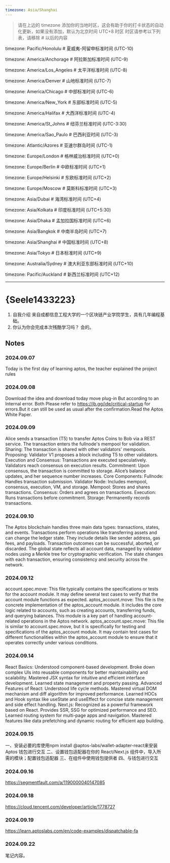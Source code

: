 ```yaml
---
timezone: Asia/Shanghai
---
```


> 请在上边的 timezone 添加你的当地时区，这会有助于你的打卡状态的自动化更新，如果没有添加，默认为北京时间 UTC+8 时区
> 时区请参考以下列表，请移除 # 以后的内容

timezone: Pacific/Honolulu # 夏威夷-阿留申标准时间 (UTC-10)

timezone: America/Anchorage # 阿拉斯加标准时间 (UTC-9)

timezone: America/Los_Angeles # 太平洋标准时间 (UTC-8)

timezone: America/Denver # 山地标准时间 (UTC-7)

timezone: America/Chicago # 中部标准时间 (UTC-6)

timezone: America/New_York # 东部标准时间 (UTC-5)

timezone: America/Halifax # 大西洋标准时间 (UTC-4)

timezone: America/St_Johns # 纽芬兰标准时间 (UTC-3:30)

timezone: America/Sao_Paulo # 巴西利亚时间 (UTC-3)

timezone: Atlantic/Azores # 亚速尔群岛时间 (UTC-1)

timezone: Europe/London # 格林威治标准时间 (UTC+0)

timezone: Europe/Berlin # 中欧标准时间 (UTC+1)

timezone: Europe/Helsinki # 东欧标准时间 (UTC+2)

timezone: Europe/Moscow # 莫斯科标准时间 (UTC+3)

timezone: Asia/Dubai # 海湾标准时间 (UTC+4)

timezone: Asia/Kolkata # 印度标准时间 (UTC+5:30)

timezone: Asia/Dhaka # 孟加拉国标准时间 (UTC+6)

timezone: Asia/Bangkok # 中南半岛时间 (UTC+7)

timezone: Asia/Shanghai # 中国标准时间 (UTC+8)

timezone: Asia/Tokyo # 日本标准时间 (UTC+9)

timezone: Australia/Sydney # 澳大利亚东部标准时间 (UTC+10)

timezone: Pacific/Auckland # 新西兰标准时间 (UTC+12)

---

# {Seele1433223}

1. 自我介绍 来自成都信息工程大学的一个区块链产业学院学生，具有几年编程基础。
2. 你认为你会完成本次残酷学习吗？ 会的。

## Notes

<!-- Content_START -->

### 2024.09.07
Today is the first day of learning aptos, the teacher explained the project rules
### 2024.09.08
Download the idea and download today move plug-in But according to an Internal error. Both Please refer to https://jb.gg/ide/critical-startup for errors.But it can still be used as usual after the confirmation.Read the Aptos White Paper.
### 2024.09.09
Alice sends a transaction (T5) to transfer Aptos Coins to Bob via a REST service.
The transaction enters the fullnode's mempool for validation.
Sharing:
The transaction is shared with other validators' mempools.
Proposing:
Validator V1 proposes a block including T5 to other validators.
Execution and Consensus:
Transactions are executed speculatively.
Validators reach consensus on execution results.
Commitment:
Upon consensus, the transaction is committed to storage.
Alice’s balance updates, and her sequence number increases.
Core Components:
Fullnode: Handles transaction submission.
Validator Node: Includes mempool, consensus, execution, VM, and storage.
Mempool: Stores and shares transactions.
Consensus: Orders and agrees on transactions.
Execution: Runs transactions before commitment.
Storage: Permanently records transactions.
### 2024.09.10
The Aptos blockchain handles three main data types: transactions, states, and events. 
Transactions perform operations like transferring assets and can change the ledger state.
They include details like sender address, gas fees, and payloads.
Transaction outcomes can be successful, aborted, or discarded. 
The global state reflects all account data, managed by validator nodes using a Merkle tree for cryptographic verification.
The state changes with each transaction, ensuring consistency and security across the network.
### 2024.09.12
account.spec.move:
This file typically contains the specifications or tests for the account module. 
It may define several test cases to verify that the account module functions as expected.
aptos_account.move:
This file is the concrete implementation of the aptos_account module. It includes the core logic related to accounts, such as creating accounts, transferring funds, and querying balances. This module is a key part of handling account-related operations in the Aptos network.
aptos_account.spec.move:
This file is similar to account.spec.move, but it is specifically for testing and specifications of the aptos_account module. It may contain test cases for different functionalities within the aptos_account module to ensure that it operates correctly under various conditions.
### 2024.09.14
React Basics: Understood component-based development. Broke down complex UIs into reusable components for better maintainability and scalability. Mastered JSX syntax for intuitive and efficient interface development. Learned state management and property passing.
Advanced Features of React: Understood life cycle methods. Mastered virtual DOM mechanism and diff algorithm for improved performance. Learned HOCs and Hook syntax like useState and useEffect for concise state management and side effect handling.
Next.js: Recognized as a powerful framework based on React. Provides SSR, SSG for optimized performance and SEO. Learned routing system for multi-page apps and navigation. Mastered features like data prefetching and dynamic routing for efficient app building.
### 2024.09.15
一、安装必要的库使用npm install @aptos-labs/wallet-adapter-react来安装 Aptos 钱包进行交互
二、设置钱包适配器在你的 React/Next.js 组件中，导入所需的模块；配置钱包适配器
三、在组件中使用钱包提供者 四、与钱包进行交互
### 2024.09.16
https://segmentfault.com/a/1190000040147085
### 2024.09.18
https://cloud.tencent.com/developer/article/1778727
### 2024.09.19
https://learn.aptoslabs.com/en/code-examples/dispatchable-fa
### 2024.09.22
笔记内容。
<!-- Content_END -->
